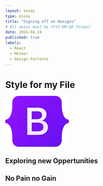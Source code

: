 ```yaml
---
layout: essay
type: essay
title: "Signing off on Designs"
# All dates must be YYYY-MM-DD format!
date: 2024-04-24
published: true
labels:
  - React
  - Meteor
  - Design Patterns
---
```



<h1>Style for my File</h1> 
<img width ="200px" class="rounded float-start pe-4" src="../img/Bootstrap_logo.png">
  <p></p>

  <h2>Exploring new Oppertunities</h2>
  <p></p>
  
   <h2>No Pain no Gain</h2>
  <p></p>

